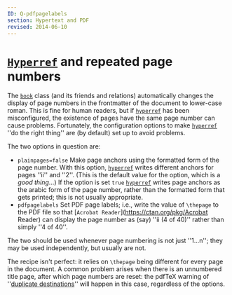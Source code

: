 ```yaml
---
ID: Q-pdfpagelabels
section: Hypertext and PDF
revised: 2014-06-10
---
```

# [`Hyperref`](https://ctan.org/pkg/Hyperref) and repeated page numbers

The [`book`](https://ctan.org/pkg/book) class (and its friends and relations) automatically
changes the display of page numbers in the frontmatter of the document
to lower-case roman.  This is fine for human readers, but if
[`hyperref`](https://ctan.org/pkg/hyperref) has been misconfigured, the existence of pages have
the same page number can cause problems.  Fortunately, the
configuration options to make [`hyperref`](https://ctan.org/pkg/hyperref) ''do the right
thing'' are (by default) set up to avoid problems.

The two options in question are:

- `plainpages=false` Make page anchors using the
  formatted form of the page number.  With this option,
  [`hyperref`](https://ctan.org/pkg/hyperref) writes different anchors for pages ''ii'' and ''2''.
  (This is the default value for the option, which is a 
  _good thing_&hellip;)
  If the option is set `true` [`hyperref`](https://ctan.org/pkg/hyperref) writes page
  anchors as the arabic form of the page number, rather than the
  formatted form that gets printed; this is not usually appropriate.
- `pdfpagelabels` Set PDF page labels; i.e.,
  write the value of `\thepage` to the PDF file so that
  [`Acrobat Reader`](https://ctan.org/pkg/Acrobat Reader) can display the page number as (say) ''ii (4
  of 40)'' rather than simply ''4 of 40''.

The two should be used whenever page numbering is not just
''1&hellip;n''; they may be used independently, but
usually are not.

The recipe isn't perfect: it relies on `\thepage` being different
for every page in the document.  A common problem arises when there is
an unnumbered title page, after which page numbers are reset: the
pdfTeX warning of ''[duplicate destinations](FAQ-hyperdupdest.md)''
will happen in this case, regardless of the options.

